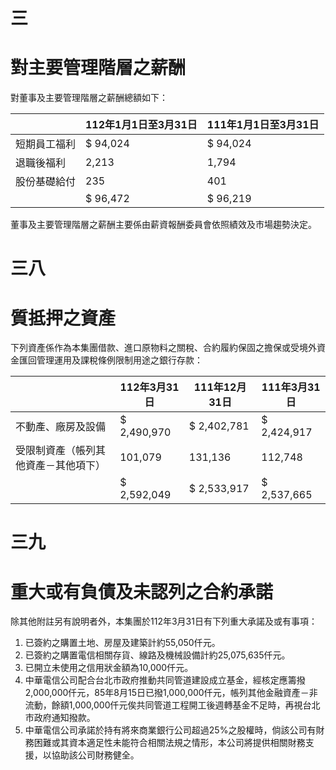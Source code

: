 # 三

# 對主要管理階層之薪酬

對董事及主要管理階層之薪酬總額如下：

| |112年1月1日至3月31日|111年1月1日至3月31日|
|---|---|---|
|短期員工福利|$ 94,024|$ 94,024|
|退職後福利|2,213|1,794|
|股份基礎給付|235|401|
| |$ 96,472|$ 96,219|

董事及主要管理階層之薪酬主要係由薪資報酬委員會依照績效及市場趨勢決定。

# 三八

# 質抵押之資產

下列資產係作為本集團借款、進口原物料之關稅、合約履約保固之擔保或受境外資金匯回管理運用及課稅條例限制用途之銀行存款：

| |112年3月31日|111年12月31日|111年3月31日|
|---|---|---|---|
|不動產、廠房及設備|$ 2,490,970|$ 2,402,781|$ 2,424,917|
|受限制資產（帳列其他資產－其他項下）|101,079|131,136|112,748|
| |$ 2,592,049|$ 2,533,917|$ 2,537,665|

# 三九

# 重大或有負債及未認列之合約承諾

除其他附註另有說明者外，本集團於112年3月31日有下列重大承諾及或有事項：

1. 已簽約之購置土地、房屋及建築計約55,050仟元。
2. 已簽約之購置電信相關存貨、線路及機械設備計約25,075,635仟元。
3. 已開立未使用之信用狀金額為10,000仟元。
4. 中華電信公司配合台北市政府推動共同管道建設成立基金，經核定應籌撥2,000,000仟元，85年8月15日已撥1,000,000仟元，帳列其他金融資產－非流動，餘額1,000,000仟元俟共同管道工程開工後週轉基金不足時，再視台北市政府通知撥款。
5. 中華電信公司承諾於持有將來商業銀行公司超過25%之股權時，倘該公司有財務困難或其資本適足性未能符合相關法規之情形，本公司將提供相關財務支援，以協助該公司財務健全。